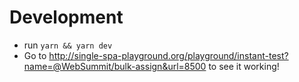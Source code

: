 # Development
- run `yarn && yarn dev`
- Go to http://single-spa-playground.org/playground/instant-test?name=@WebSummit/bulk-assign&url=8500 to see it working!
